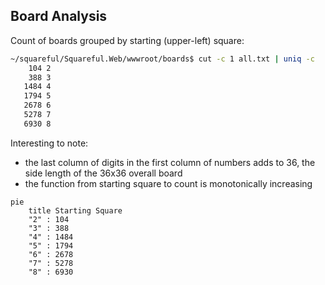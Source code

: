 ## Board Analysis

Count of boards grouped by starting (upper-left) square:

```bash
~/squareful/Squareful.Web/wwwroot/boards$ cut -c 1 all.txt | uniq -c
    104 2
    388 3
   1484 4
   1794 5
   2678 6
   5278 7
   6930 8
```

Interesting to note:
- the last column of digits in the first column of numbers adds to 36, the side length of the 36x36 overall board
- the function from starting square to count is monotonically increasing

```mermaid
pie
	title Starting Square
	"2" : 104
	"3" : 388
	"4" : 1484
	"5" : 1794
	"6" : 2678
	"7" : 5278
	"8" : 6930
 ```
 